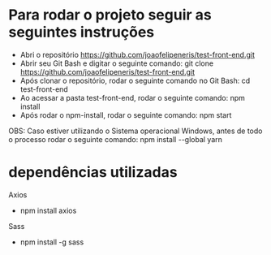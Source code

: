 # Para rodar o projeto seguir as seguintes instruções

- Abri o repositório https://github.com/joaofelipeneris/test-front-end.git
- Abrir seu Git Bash e digitar o seguinte comando: git clone https://github.com/joaofelipeneris/test-front-end.git
- Após clonar o repositório, rodar o seguinte comando no Git Bash: cd test-front-end
- Ao acessar a pasta test-front-end, rodar o seguinte comando: npm install
- Após rodar o npm-install, rodar o seguinte comando: npm start

OBS: Caso estiver utilizando o Sistema operacional Windows, antes de todo o processo rodar o seguinte comando: npm install --global yarn

# dependências utilizadas

Axios
 - npm install axios
 
Sass
 - npm install -g sass